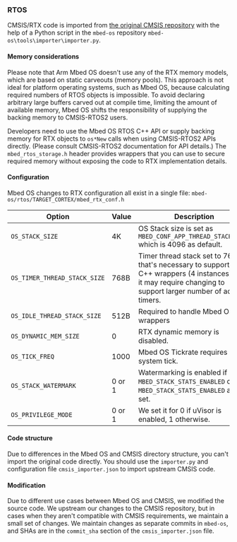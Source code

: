### RTOS

CMSIS/RTX code is imported from [the original CMSIS repository](https://github.com/ARM-software/CMSIS_5/) with the help of a Python script in the `mbed-os` repository `mbed-os\tools\importer\importer.py`.

#### Memory considerations

Please note that Arm Mbed OS doesn't use any of the RTX memory models, which are based on static carveouts (memory pools). This approach is not ideal for platform operating systems, such as Mbed OS, because calculating required numbers of RTOS objects is impossible. To avoid declaring arbitrary large buffers carved out at compile time, limiting the amount of available memory, Mbed OS shifts the responsibility of supplying the backing memory to CMSIS-RTOS2 users.

Developers need to use the Mbed OS RTOS C++ API or supply backing memory for RTX objects to `os*New` calls when using CMSIS-RTOS2 APIs directly. (Please consult CMSIS-RTOS2 documentation for API details.) The `mbed_rtos_storage.h` header provides wrappers that you can use to secure required memory without exposing the code to RTX implementation details.

#### Configuration

Mbed OS changes to RTX configuration all exist in a single file: `mbed-os/rtos/TARGET_CORTEX/mbed_rtx_conf.h`

Option | Value | Description |
-------|-------|-------------|
`OS_STACK_SIZE` | 4K | OS Stack size is set as `MBED_CONF_APP_THREAD_STACK_SIZE` which is 4096 as default. |
`OS_TIMER_THREAD_STACK_SIZE` | 768B | Timer thread stack set to 768B that's necessary to support the C++ wrappers (4 instances), but it may require changing to support larger number of active timers. |
`OS_IDLE_THREAD_STACK_SIZE` | 512B | Required to handle Mbed OS wrappers |
`OS_DYNAMIC_MEM_SIZE` | 0 | RTX dynamic memory is disabled. |
`OS_TICK_FREQ` | 1000 | Mbed OS Tickrate requires 1ms system tick. |
`OS_STACK_WATERMARK` | 0 or 1 | Watermarking is enabled if `MBED_STACK_STATS_ENABLED` or `MBED_STACK_STATS_ENABLED` are set. |
`OS_PRIVILEGE_MODE` | 0 or 1 | We set it for 0 if uVisor is enabled, 1 otherwise. |

#### Code structure

Due to differences in the Mbed OS and CMSIS directory structure, you can't import the original code directly. You should use the `importer.py` and configuration file `cmsis_importer.json` to import upstream CMSIS code.

#### Modification

Due to different use cases between Mbed OS and CMSIS, we modified the source code. We upstream our changes to the CMSIS repository, but in cases when they aren't compatible with CMSIS requirements, we maintain a small set of changes. We maintain changes as separate commits in `mbed-os`, and SHAs are in the `commit_sha` section of the `cmsis_importer.json` file.
